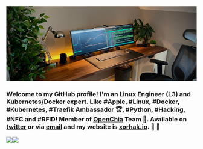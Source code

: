 <img src="https://raw.githubusercontent.com/djerfy/djerfy/master/assets/background_3.jpg">

### Welcome to my GitHub profile! I'm an Linux Engineer (L3) and Kubernetes/Docker expert. Like #Apple, #Linux, #Docker, #Kubernetes, #Traefik Ambassador 🏆, #Python, #Hacking, #NFC and #RFID! Member of [OpenChia](https://openchia.io) Team 🌱. Available on [twitter](https://twitter.com/djerfy) or via [email](mailto:djerfy@gmail.com) and my website is [xorhak.io](https://xorhak.io). 🌱 🚀 

<img align="left" src="https://github-readme-stats.vercel.app/api?username=djerfy&count_private=false&show_icons=true&theme=light&include_all_commits=true" />
<img align="left" src="https://github-readme-stats.vercel.app/api/top-langs/?username=djerfy&theme=light&langs_count=4" />
